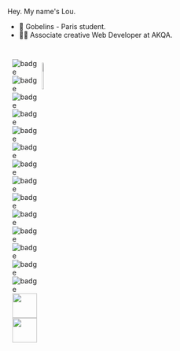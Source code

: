 Hey. My name's Lou.

- 🏫 Gobelins - Paris student.
- 👨‍💼 Associate creative Web Developer at AKQA.
<br>
<div style="display:flex;flex-wrap:wrap;flex-direction:row" dir="auto" class="test">
  <div style="width:10%;margin:10px">
    <picture>
    <img src="https://img.shields.io/badge/react-%2320232a.svg?style=for-the-badge&logo=react&  logoColor=%2361DAFB" alt="badge"/>
    </picture>
    <picture>
    <img src="https://img.shields.io/badge/javascript-%23323330.svg?style=for-the-badge&logo=javascript&logoColor=%23F7DF1E" alt="badge"/>
    </picture>
        <picture>
    <img src="https://img.shields.io/badge/threejs-black?style=for-the-badge&logo=three.js&logoColor=white" alt="badge"/>
    </picture>
        <picture>
    <img src="https://img.shields.io/badge/c++-%2300599C.svg?style=for-the-badge&logo=c%2B%2B&logoColor=white" alt="badge"/>
     </picture>
        <picture>
    <img src="https://img.shields.io/badge/vuejs-%2335495e.svg?style=for-the-badge&logo=vuedotjs&logoColor=%234FC08D" alt="badge"/>
     </picture>
        <picture>
    <img src="https://img.shields.io/badge/OpenGL-%23FFFFFF.svg?style=for-the-badge&logo=opengl" alt="badge"/>
     </picture>
        <picture>
    <img src="https://img.shields.io/badge/p5.js-ED225D?style=for-the-badge&logo=p5.js&logoColor=FFFFFF" alt="badge"/>
     </picture>
        <picture>
    <img src="https://img.shields.io/badge/Socket.io-black?style=for-the-badge&logo=socket.io&badgeColor=010101" alt="badge"/>
     </picture>
        <picture>
    <img src="https://img.shields.io/badge/green%20sock-88CE02?style=for-the-badge&logo=greensock&logoColor=white" alt="badge"/>
     </picture>
        <picture>
    <img src="https://img.shields.io/badge/node.js-6DA55F?style=for-the-badge&logo=node.js&logoColor=white" alt="badge"/>
     </picture>
        <picture>
    <img src="https://img.shields.io/badge/Electron-191970?style=for-the-badge&logo=Electron&logoColor=white" alt="badge"/>
     </picture>
        <picture>
    <img src="https://img.shields.io/badge/express.js-%23404d59.svg?style=for-the-badge&logo=express&logoColor=%2361DAFB" alt="badge"/>
     </picture>
        <picture>
    <img src="https://img.shields.io/badge/-RaspberryPi-C51A4A?style=for-the-badge&logo=Raspberry-Pi" alt="badge"/>
     </picture>
        <picture>
    <img src="https://img.shields.io/badge/-Arduino-00979D?style=for-the-badge&logo=Arduino&logoColor=white" alt="badge"/>
     </picture>
        <picture>
    <img width="50px" src="https://upload.wikimedia.org/wikipedia/commons/thumb/a/a0/MIDI_LOGO.svg/1920px-MIDI_LOGO.svg.png">
     </picture>
        <picture>
    <img width="50px" src="https://www.upowertek.com/wp-content/uploads/2021/11/DMX512.webp">
     </picture>
  </div>
   <div>
     <br>
         <picture>
    <img width="30%" src="https://github-readme-stats.vercel.app/api/top-langs?username=loustoc&show_icons=true&locale=en&layout=compact" />
     </picture>
  </div>
</div>
